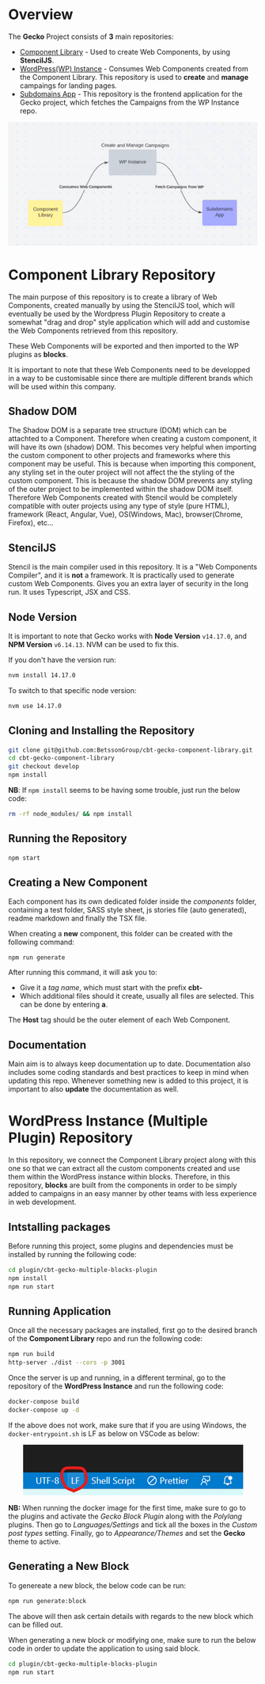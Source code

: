 # Overview
The __Gecko__ Project consists of __3__ main repositories:
- [Component Library](https://github.com/BetssonGroup/cbt-gecko-component-library) - Used to create Web Components, by using __StencilJS__.
- [WordPress(WP) Instance](https://github.com/BetssonGroup/cbt-gecko-wordpress) - Consumes Web Components created from the Component Library. This repository is used to __create__ and __manage__ campaings for landing pages.
- [Subdomains App](https://github.com/BetssonGroup/cbt-gecko-frontend) - This repository is the frontend application for the Gecko project, which fetches the Campaigns from the WP Instance repo.

<p align="center">
  <img src="architecture.png" alt="Complex Architecture"/>
</p>

# Component Library Repository
The main purpose of this repository is to create a library of Web Components, created manually by using the StencilJS tool, which will eventually be used by the Wordpress Plugin Repository to create a somewhat "drag and drop" style application which will add and customise the Web Components retrieved from this repository.

These Web Components will be exported and then imported to the WP plugins as __blocks__.

It is important to note that these Web Components need to be developped in a way to be customisable since there are multiple different brands which will be used within this company.

## Shadow DOM
The Shadow DOM is a separate tree structure (DOM) which can be attachted to a Component. Therefore when creating a custom component, it will have its own (shadow) DOM. This becomes very helpful when importing the custom component to other projects and frameworks where this component may be useful. This is because when importing this component, any styling set in the outer project will not affect the the styling of the custom component. This is because the shadow DOM prevents any styling of the outer project to be implemented within the shadow DOM itself. Therefore Web Components created with Stencil would be completely compatible with outer projects using any type of style (pure HTML), framework (React, Angular, Vue), OS(Windows, Mac), browser(Chrome, Firefox), etc...

## StencilJS
Stencil is the main compiler used in this repository. It is a "Web Components Compiler", and it is __not__ a framework. It is practically used to generate custom Web Components. Gives you an extra layer of security in the long run. It uses Typescript, JSX and CSS.

## Node Version

It is important to note that Gecko works with __Node Version__ ``v14.17.0``, and __NPM Version__ ``v6.14.13``. NVM can be used to fix this.

If you don't have the version run:
```bash
nvm install 14.17.0
```

To switch to that specific node version:
```bash
nvm use 14.17.0
```

## Cloning and Installing the Repository
```bash
git clone git@github.com:BetssonGroup/cbt-gecko-component-library.git
cd cbt-gecko-component-library
git checkout develop
npm install
```

__NB__: If ``npm install`` seems to be having some trouble, just run the below code:

```bash
rm -rf node_modules/ && npm install
```

## Running the Repository
```bash
npm start
```

## Creating a New Component
Each component has its own dedicated folder inside the _components_ folder, containing a test folder, SASS style sheet, js stories file (auto generated), readme markdown and finally the TSX file.

When creating a __new__ component, this folder can be created with the following command:

```npm
npm run generate
```

After running this command, it will ask you to:
- Give it a _tag name_, which must start with the prefix __cbt-__
- Which additional files should it create, usually all files are selected. This can be done by entering __a__.

The __Host__ tag should be the outer element of each Web Component.

## Documentation
Main aim is to always keep documentation up to date. Documentation also includes some coding standards and best practices to keep in mind when updating this repo. Whenever something new is added to this project, it is important to also __update__ the documentation as well.

# WordPress Instance (Multiple Plugin) Repository
In this repository, we connect the Component Library project along with this one so that we can extract all the custom components created and use them within the WordPress instance within blocks. Therefore, in this repository, __blocks__ are built from the components in order to be simply added to campaigns in an easy manner by other teams with less experience in web development.

## Intstalling packages
Before running this project, some plugins and dependencies must be installed by running the following code:

```bash
cd plugin/cbt-gecko-multiple-blocks-plugin
npm install
npm run start
```
## Running Application
Once all the necessary packages are installed, first go to the desired branch of the __Component Library__ repo and run the following code:

```bash
npm run build
http-server ./dist --cors -p 3001
```
Once the server is up and running, in a different terminal, go to the repository of the __WordPress Instance__ and run the following code:

```bash 
docker-compose build
docker-compose up -d
```

If the above does not work, make sure that if you are using Windows, the `docker-entrypoint.sh` is LF as below on VSCode as below:

<p align="center">
  <img src="shellscript_note.png" alt="Shell Script Note"/>
</p>

__NB:__ When running the docker image for the first time, make sure to go to the plugins and activate the _Gecko Block Plugin_ along with the _Polylang_ plugins. Then go to _Languages/Settings_ and tick all the boxes in the _Custom post types_ setting. Finally, go to _Appearance/Themes_ and set the __Gecko__ theme to active.

## Generating a New Block
To genereate a new block, the below code can be run:
```bash
npm run generate:block
```
The above will then ask certain details with regards to the new block which can be filled out.

When generating a new block or modifying one, make sure to run the below code in order to update the application to using said block.

```bash
cd plugin/cbt-gecko-multiple-blocks-plugin
npm run start
```
